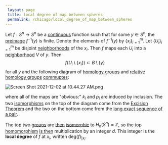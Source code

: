 ```yaml
---
 layout: page
 title: local degree of map between spheres
 permalink: /chicago/local_degree_of_map_between_spheres
---
```

Let $f:S^n\to S^n$ be a [continuous](https://mathgloss.github.io/MathGloss/chicago/classification_of_group_homomorphisms_Z_to_G) function such that for some $y\in S^n$, the [preimage](https://mathgloss.github.io/MathGloss/chicago/continuous) $f^{-1}(y)$ is finite. Denote the elements of $f^{-1}(y)$ by $\{x_i\}_{i=1}^m$. Let $\{U_i\}_{i=1}^m$ be disjoint [neighborhoods](https://mathgloss.github.io/MathGloss/chicago/preimage) of the $x_i$. Then $f$ maps each $U_i$ into a [neighborhood](https://mathgloss.github.io/MathGloss/chicago/neighborhood) $V$ of $y$. Then $$f(U_i \setminus \{x_i\}) \subset B\setminus \{y\}$$ for all $y$ and the following diagram of [homology groups](https://mathgloss.github.io/MathGloss/chicago/neighborhood) and [relative homology groups](https://mathgloss.github.io/MathGloss/chicago/homology_group) [commuptes](https://mathgloss.github.io/MathGloss/chicago/relative_homology_groups):

![Screen Shot 2021-12-02 at 10.44.27 AM.png](https://mathgloss.github.io/MathGloss/chicago/commutative_diagram)

where all of the maps are "obvious:" $k_i$ and $p_i$ are induced by inclusion. The two [isomorphisms](https://mathgloss.github.io/MathGloss/chicago/group_homomorphism) on the top of the diagram come from the [Excision Theorem](https://mathgloss.github.io/MathGloss/chicago/Excision_Theorem) and the two on the bottom come from the [long exact sequence of a pair](https://mathgloss.github.io/MathGloss/chicago/long_exact_sequence_of_a_pair).

The top two [groups](https://mathgloss.github.io/MathGloss/chicago/group) are [then](https://mathgloss.github.io/MathGloss/chicago/reduced_homology_of_the_sphere) [isomorphic](https://mathgloss.github.io/MathGloss/chicago/###################isomorphic) to $H_n(S^n) \approx\mathbb Z$, so the top [homomorphism](https://mathgloss.github.io/MathGloss/chicago/###################homomorphism) [is then](https://mathgloss.github.io/MathGloss/chicago/classification_of_group_homomorphisms_Z_to_G) multiplication by an integer $d$. This integer is the **local degree** of $f$ at $x_i$, written $\text{deg}(f)_{\vert x_i}$.

